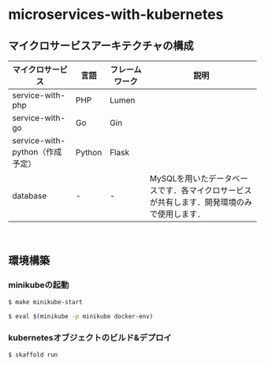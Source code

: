 # microservices-with-kubernetes

## マイクロサービスアーキテクチャの構成

| マイクロサービス            | 言語 | フレームワーク | 説明                                                         |
| --------------------------- | ---- | -------------- | ------------------------------------------------------------ |
| service-with-php | PHP  | Lumen          |                                                              |
| service-with-go  | Go   | Gin            |                                                              |
| service-with-python（作成予定） | Python | Flask | |
| database                    | -    | -              | MySQLを用いたデータベースです．各マイクロサービスが共有します．開発環境のみで使用します． |

<br>

## 環境構築

### minikubeの起動

```bash
$ make minikube-start

$ eval $(minikube -p minikube docker-env)
```

### kubernetesオブジェクトのビルド&デプロイ

```bash
$ skaffold run
```
